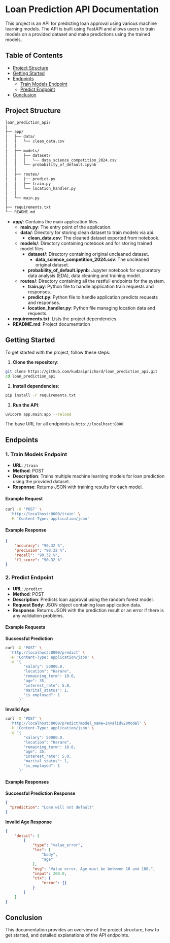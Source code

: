 # Loan Prediction API Documentation

This project is an API for predicting loan approval using various machine learning models. The API is built using FastAPI and allows users to train models on a provided dataset and make predictions using the trained models.

## Table of Contents

- [Project Structure](#project-structure)
- [Getting Started](#getting-started)
- [Endpoints](#endpoints)
  - [Train Models Endpoint](#1-train-models-endpoint)
  - [Predict Endpoint](#2-predict-endpoint)
- [Conclusion](#conclusion)

## Project Structure

``` markdown
loan_prediction_api/
│
├── app/
│   ├── data/
│   │   └── clean_data.csv
│   │   
│   ├── models/
│   │   ├── dataset/
│   │   │   └── data_science_competition_2024.csv
│   │   └── probability_of_default.ipynb
│   │   
│   ├── routes/
│   │   ├── predict.py
│   │   ├── train.py
│   │   └── location_handler.py
│   │   
│   └── main.py
│
├── requirements.txt
└── README.md

```

- **app/**: Contains the main application files.
  - **main.py**: The entry point of the application.
  - **data/**: Directory for storing clean dataset to train models via api.
      - **clean_data.csv**: The cleaned dataset exported from notebook.
  - **models/**: Directory containing notebook and for storing trained model files.
      - **dataset/**: Directory containing original uncleaned dataset.
          - **data_science_competition_2024.csv**: The uncleaned original dataset.
      - **probability_of_default.ipynb**: Jupyter notebook for exploratory data analysis (EDA), data cleaning and training model.
  - **routes/**: Directory containing all the restfull endpoints for the system.
      - **train.py**: Python file to handle application train requests and responses.
      - **predict.py**: Python file to handle application predicts requests and responses.
      - **location_handler.py**: Python file managing location data and requests.
- **requirements.txt**: Lists the project dependencies.
- **README.md**: Project documentation


## Getting Started

To get started with the project, follow these steps:

1. **Clone the repository**:

```bash
git clone https://github.com/kudzaiprichard/loan_prediction_api.git
cd loan_prediction_api
 ```
   
2. **Install dependencies**:

```bash
pip install -r requirements.txt
```

3. **Run the API**:

```bash
uvicorn app.main:app --reload
```

The base URL for all endpoints is `http://localhost:8000`

## Endpoints

### 1. Train Models Endpoint

- **URL**: `/train`
- **Method**: POST
- **Description**: Trains multiple machine learning models for loan prediction using the provided dataset.
- **Response**: Returns JSON with training results for each model.

#### Example Request

```bash
curl -X 'POST' \
  'http://localhost:8000/train' \
  -H 'Content-Type: application/json' 
```

#### Example Response

```json
{
	"accuracy": "90.32 %",
	"precision": "90.32 %",
	"recall": "90.32 %",
	"f1_score": "90.32 %"
}
```

### 2. Predict Endpoint

- **URL**: `/predict`
- **Method**: POST
- **Description**: Predicts loan approval using the random forest model.
- **Request Body**: JSON object containing loan application data.
- **Response**: Returns JSON with the prediction result or an error if there is any validation problems.

#### Example Requests

**Successful Prediction**

```bash
curl -X 'POST' \
  'http://localhost:8000/predict' \
  -H 'Content-Type: application/json' \
  -d '{
        "salary": 50000.0,
        "location": "Harare",
        "remaining_term": 10.0,
        "age": 35,
        "interest_rate": 5.0,
        "marital_status": 1,
        "is_employed": 1
      }'
```

**Invalid Age**

```bash
curl -X 'POST' \
  'http://localhost:8000/predict?model_name=Invalid%20Model' \
  -H 'Content-Type: application/json' \
  -d '{
        "salary": 50000.0,
        "location": "Harare",
        "remaining_term": 10.0,
        "age": 35,
        "interest_rate": 5.0,
        "marital_status": 1,
        "is_employed": 1
      }'
```

#### Example Responses

**Successful Prediction Response**

```json
{
  "prediction": "Loan will not default"
}
```

**Invalid Age Response**

```json
{
	"detail": [
		{
			"type": "value_error",
			"loc": [
				"body",
				"age"
			],
			"msg": "Value error, Age must be between 18 and 100.",
			"input": 200.0,
			"ctx": {
				"error": {}
			}
		}
	]
}
```

## Conclusion

This documentation provides an overview of the project structure, how to get started, and detailed explanations of the API endpoints.

